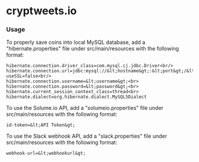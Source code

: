 # cryptweets.io

### Usage
To properly save coins into local MySQL database, add a "hibernate.properties" file under src/main/resources with the following format:

```
hibernate.connection.driver_class=com.mysql.cj.jdbc.Driver<br/>
hibernate.connection.url=jdbc:mysql://&lt;hostname&gt;:&lt;port&gt;/&lt;database&gt;?useSSL=false<br/>
hibernate.connection.username=&lt;username&gt;<br>
hibernate.connection.password=&lt;password&gt;<br>
hibernate.current_session_context_class=thread<br>
hibernate.dialect=org.hibernate.dialect.MySQL5Dialect
```

To use the Solume.io API, add a "solumeio.properties" file under src/main/resources with the following format:<br/>
```
id-token=&lt;API Token&gt;
```

To use the Slack webhook API, add a "slack.properties" file under src/main/resources with the following format:<br/>
```
webhook-url=&lt;webhookurl&gt;
```
